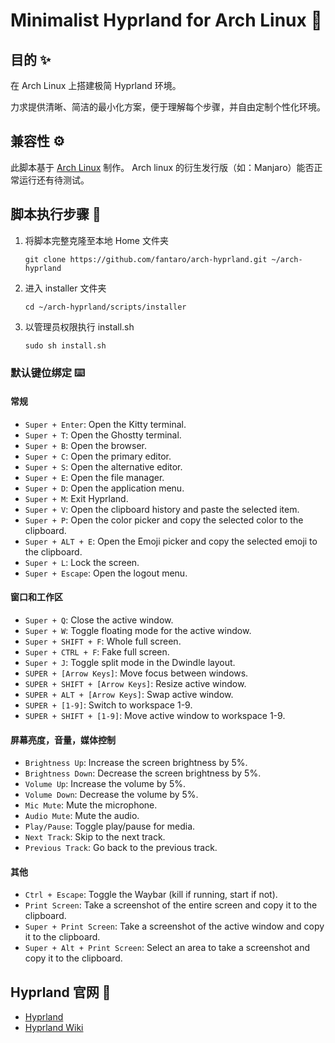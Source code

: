 # Minimalist Hyprland for Arch Linux 🌟 

## 目的 ✨

在 Arch Linux 上搭建极简 Hyprland 环境。

力求提供清晰、简洁的最小化方案，便于理解每个步骤，并自由定制个性化环境。

## 兼容性 ⚙️

此脚本基于 [Arch Linux](https://archlinux.org/) 制作。
Arch linux 的衍生发行版（如：Manjaro）能否正常运行还有待测试。

## 脚本执行步骤 🚀

1. 将脚本完整克隆至本地 Home 文件夹
    ```
    git clone https://github.com/fantaro/arch-hyprland.git ~/arch-hyprland
    ```
2. 进入 installer 文件夹
    ```
    cd ~/arch-hyprland/scripts/installer
    ```
3. 以管理员权限执行 install.sh
    ```
    sudo sh install.sh
    ```

### 默认键位绑定 ⌨️

#### 常规
- `Super + Enter`: Open the Kitty terminal.
- `Super + T`: Open the Ghostty terminal.
- `Super + B`: Open the browser.
- `Super + C`: Open the primary editor.
- `Super + S`: Open the alternative editor.
- `Super + E`: Open the file manager.
- `Super + D`: Open the application menu.
- `Super + M`: Exit Hyprland.
- `Super + V`: Open the clipboard history and paste the selected item.
- `Super + P`: Open the color picker and copy the selected color to the clipboard.
- `Super + ALT + E`: Open the Emoji picker and copy the selected emoji to the clipboard.
- `Super + L`: Lock the screen.
- `Super + Escape`: Open the logout menu.

#### 窗口和工作区
- `Super + Q`: Close the active window.
- `Super + W`: Toggle floating mode for the active window.
- `Super + SHIFT + F`: Whole full screen.
- `Super + CTRL + F`: Fake full screen.
- `Super + J`: Toggle split mode in the Dwindle layout.
- `SUPER + [Arrow Keys]`: Move focus between windows.
- `SUPER + SHIFT + [Arrow Keys]`: Resize active window.
- `SUPER + ALT + [Arrow Keys]`: Swap active window.
- `SUPER + [1-9]`: Switch to workspace 1-9.
- `SUPER + SHIFT + [1-9]`: Move active window to workspace 1-9.

#### 屏幕亮度，音量，媒体控制
- `Brightness Up`: Increase the screen brightness by 5%.
- `Brightness Down`: Decrease the screen brightness by 5%.
- `Volume Up`: Increase the volume by 5%.
- `Volume Down`: Decrease the volume by 5%.
- `Mic Mute`: Mute the microphone.
- `Audio Mute`: Mute the audio.
- `Play/Pause`: Toggle play/pause for media.
- `Next Track`: Skip to the next track.
- `Previous Track`: Go back to the previous track.

#### 其他
- `Ctrl + Escape`: Toggle the Waybar (kill if running, start if not).
- `Print Screen`: Take a screenshot of the entire screen and copy it to the clipboard.
- `Super + Print Screen`: Take a screenshot of the active window and copy it to the clipboard.
- `Super + Alt + Print Screen`: Select an area to take a screenshot and copy it to the clipboard.

## Hyprland 官网 📖
* [Hyprland](https://github.com/hyprwm/Hyprland)
* [Hyprland Wiki](https://wiki.hyprland.org)

